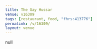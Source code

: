 ```yaml
---
title: The Gay Hussar
venue: v16309
tags: [restaurant, food, "fhrs:413776"]
permalink: /v/16309/
layout: venue
---
```

null
